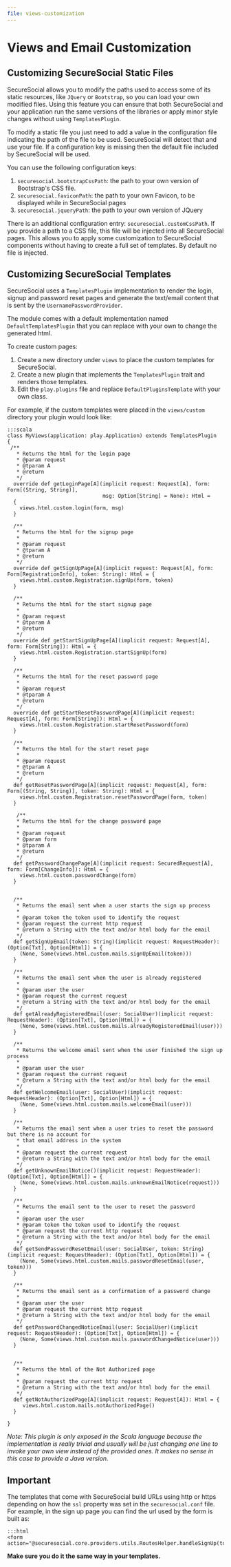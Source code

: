 ```yaml
---
file: views-customization
---
```


# Views and Email Customization 

## Customizing SecureSocial Static Files

SecureSocial allows you to modify the paths used to access some of its static resources, like `JQuery` or `Bootstrap`, so you can load your own modified files. Using this feature you can ensure that both SecureSocial and your application run the same versions of the libraries or apply minor style changes without using `TemplatesPlugin`.

To modify a static file you just need to add a value in the configuration file indicating the path of the file to be used. SecureSocial will detect that and use your file. If a configuration key is missing then the default file included by SecureSocial will be used.

You can use the following configuration keys:

1. `securesocial.bootstrapCssPath`: the path to your own version of Bootstrap's CSS file. 
2. `securesocial.faviconPath`: the path to your own Favicon, to be displayed while in SecureSocial pages
3. `securesocial.jqueryPath`: the path to your own version of JQuery

There is an additional configuration entry: `securesocial.customCssPath`. If you provide a path to a CSS file, this file will be injected into all SecureSocial pages. This allows you to apply some customization to SecureSocial components without having to create a full set of templates. By default no file is injected.


## Customizing SecureSocial Templates

SecureSocial uses a `TemplatesPlugin` implementation to render the login, signup and password reset pages and generate the text/email content that is sent by the `UsernamePasswordProvider`. 

The module comes with a default implementation named `DefaultTemplatesPlugin` that you can replace with your own to change the generated html.

To create custom pages:

1. Create a new directory under `views` to place the custom templates for SecureSocial.
2. Create a new plugin that implements the `TemplatesPlugin` trait and renders those templates.
3. Edit the `play.plugins` file and replace `DefaultPluginsTemplate` with your own class.

For example, if the custom templates were placed in the `views/custom` directory your plugin would look like:

	:::scala
	class MyViews(application: play.Application) extends TemplatesPlugin 
	{
	 /**
	   * Returns the html for the login page
	   * @param request
	   * @tparam A
	   * @return
	   */
	  override def getLoginPage[A](implicit request: Request[A], form: Form[(String, String)],
	                               msg: Option[String] = None): Html =
	  {
	    views.html.custom.login(form, msg)
	  }

	  /**
	   * Returns the html for the signup page
	   *
	   * @param request
	   * @tparam A
	   * @return
	   */
	  override def getSignUpPage[A](implicit request: Request[A], form: Form[RegistrationInfo], token: String): Html = {
	    views.html.custom.Registration.signUp(form, token)
	  }

	  /**
	   * Returns the html for the start signup page
	   *
	   * @param request
	   * @tparam A
	   * @return
	   */
	  override def getStartSignUpPage[A](implicit request: Request[A], form: Form[String]): Html = {
	    views.html.custom.Registration.startSignUp(form)
	  }

	  /**
	   * Returns the html for the reset password page
	   *
	   * @param request
	   * @tparam A
	   * @return
	   */
	  override def getStartResetPasswordPage[A](implicit request: Request[A], form: Form[String]): Html = {
	    views.html.custom.Registration.startResetPassword(form)
	  }

	  /**
	   * Returns the html for the start reset page
	   *
	   * @param request
	   * @tparam A
	   * @return
	   */
	  def getResetPasswordPage[A](implicit request: Request[A], form: Form[(String, String)], token: String): Html = {
	    views.html.custom.Registration.resetPasswordPage(form, token)
	  }

	   /**
	   * Returns the html for the change password page
	   *
	   * @param request
	   * @param form
	   * @tparam A
	   * @return
	   */
	  def getPasswordChangePage[A](implicit request: SecuredRequest[A], form: Form[ChangeInfo]): Html = {
		views.html.custom.passwordChange(form)	  	
	  }


	  /**
	   * Returns the email sent when a user starts the sign up process
	   *
	   * @param token the token used to identify the request
	   * @param request the current http request
	   * @return a String with the text and/or html body for the email
	   */
	  def getSignUpEmail(token: String)(implicit request: RequestHeader): (Option[Txt], Option[Html]) = {
	    (None, Some(views.html.custom.mails.signUpEmail(token)))
	  }

	  /**
	   * Returns the email sent when the user is already registered
	   *
	   * @param user the user
	   * @param request the current request
	   * @return a String with the text and/or html body for the email
	   */
	  def getAlreadyRegisteredEmail(user: SocialUser)(implicit request: RequestHeader): (Option[Txt], Option[Html]) = {
	    (None, Some(views.html.custom.mails.alreadyRegisteredEmail(user)))
	  }

	  /**
	   * Returns the welcome email sent when the user finished the sign up process
	   *
	   * @param user the user
	   * @param request the current request
	   * @return a String with the text and/or html body for the email
	   */
	  def getWelcomeEmail(user: SocialUser)(implicit request: RequestHeader): (Option[Txt], Option[Html]) = {
	    (None, Some(views.html.custom.mails.welcomeEmail(user)))
	  }

	  /**
	   * Returns the email sent when a user tries to reset the password but there is no account for
	   * that email address in the system
	   *
	   * @param request the current request
	   * @return a String with the text and/or html body for the email
	   */
	  def getUnknownEmailNotice()(implicit request: RequestHeader): (Option[Txt], Option[Html]) = {
	    (None, Some(views.html.custom.mails.unknownEmailNotice(request)))
	  }

	  /**
	   * Returns the email sent to the user to reset the password
	   *
	   * @param user the user
	   * @param token the token used to identify the request
	   * @param request the current http request
	   * @return a String with the text and/or html body for the email
	   */
	  def getSendPasswordResetEmail(user: SocialUser, token: String)(implicit request: RequestHeader): (Option[Txt], Option[Html]) = {
	    (None, Some(views.html.custom.mails.passwordResetEmail(user, token)))
	  }

	  /**
	   * Returns the email sent as a confirmation of a password change
	   *
	   * @param user the user
	   * @param request the current http request
	   * @return a String with the text and/or html body for the email
	   */
	  def getPasswordChangedNoticeEmail(user: SocialUser)(implicit request: RequestHeader): (Option[Txt], Option[Html]) = {
	    (None, Some(views.html.custom.mails.passwordChangedNotice(user)))
	  }


	  /**
	   * Returns the html of the Not Authorized page
	   *
	   * @param request the current http request
	   * @return a String with the text and/or html body for the email
	   */
	  def getNotAuthorizedPage[A](implicit request: Request[A]): Html = {
	     views.html.custom.mails.notAuthorizedPage()
	  }

	}


*Note: This plugin is only exposed in the Scala language because the implementation is really trivial and usually will be just changing one line to invoke your own view instead of the provided ones.  It makes no sense in this case to provide a Java version.*

## Important

The templates that come with SecureSocial build URLs using http or https depending on how the `ssl` property was set in the `securesocial.conf` file.  For example, in the sign up page you can find the url used by the form is built as:

	:::html
	<form action="@securesocial.core.providers.utils.RoutesHelper.handleSignUp(token).absoluteURL(IdentityProvider.sslEnabled)"

**Make sure you do it the same way in your templates.**



